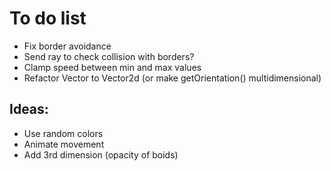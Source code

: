 # To do list

* Fix border avoidance
* Send ray to check collision with borders?
* Clamp speed between min and max values
* Refactor Vector to Vector2d (or make getOrientation() multidimensional)

## Ideas:

* Use random colors
* Animate movement
* Add 3rd dimension (opacity of boids)
